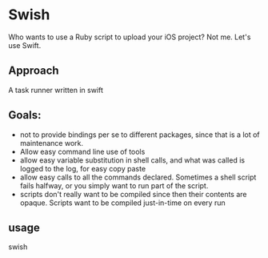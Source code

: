 # Swish

Who wants to use a Ruby script to upload your iOS project? Not me. Let's use Swift.

## Approach
A task runner written in swift

## Goals: 
- not to provide bindings per se to different packages, since that is a lot of maintenance work. 
- Allow easy command line use of tools
- allow easy variable substitution in shell calls, and what was called is logged to the log, for easy copy paste
- allow easy calls to all the commands declared. Sometimes a shell script fails halfway, or you simply want to run part of the script.
- scripts don't really want to be compiled since then their contents are opaque. Scripts want to be compiled just-in-time on every run

## usage


swish